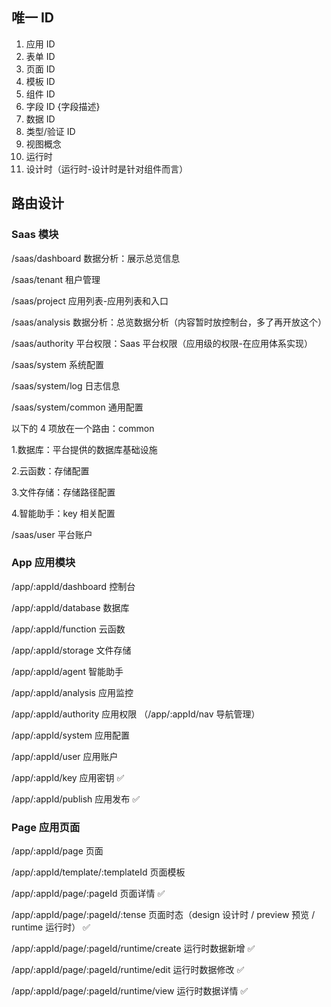 ## 唯一 ID

1. 应用 ID
2. 表单 ID
3. 页面 ID
4. 模板 ID
5. 组件 ID
6. 字段 ID {字段描述}
7. 数据 ID
8. 类型/验证 ID
9. 视图概念
10. 运行时
11. 设计时（运行时-设计时是针对组件而言）

## 路由设计

### Saas 模块

/saas/dashboard 数据分析：展示总览信息

/saas/tenant 租户管理

/saas/project 应用列表-应用列表和入口

/saas/analysis 数据分析：总览数据分析（内容暂时放控制台，多了再开放这个）

/saas/authority 平台权限：Saas 平台权限（应用级的权限-在应用体系实现）

/saas/system 系统配置

/saas/system/log 日志信息

/saas/system/common 通用配置

以下的 4 项放在一个路由：common

1.数据库：平台提供的数据库基础设施

2.云函数：存储配置

3.文件存储：存储路径配置

4.智能助手：key 相关配置

/saas/user 平台账户

### App 应用模块

/app/:appId/dashboard 控制台

/app/:appId/database 数据库

/app/:appId/function 云函数

/app/:appId/storage 文件存储

/app/:appId/agent 智能助手

/app/:appId/analysis 应用监控

/app/:appId/authority 应用权限 （/app/:appId/nav 导航管理）

/app/:appId/system 应用配置

/app/:appId/user 应用账户

/app/:appId/key 应用密钥 ✅

/app/:appId/publish 应用发布 ✅

### Page 应用页面

/app/:appId/page 页面

/app/:appId/template/:templateId 页面模板

/app/:appId/page/:pageId 页面详情 ✅

/app/:appId/page/:pageId/:tense 页面时态（design 设计时 / preview 预览 / runtime 运行时） ✅

/app/:appId/page/:pageId/runtime/create 运行时数据新增 ✅

/app/:appId/page/:pageId/runtime/edit 运行时数据修改 ✅

/app/:appId/page/:pageId/runtime/view 运行时数据详情 ✅
